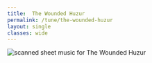 ```yaml
---
title:  The Wounded Huzur
permalink: /tune/the-wounded-huzur
layout: single
classes: wide
---
```


<img src="/tune/scan/the-wounded-huzur.jpg" alt="scanned sheet music for The Wounded Huzur">

